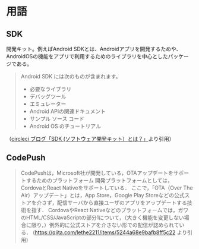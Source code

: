# 用語
## SDK
開発キット。例えばAndroid SDKとは、Androidアプリを開発するためや、AndroidOSの機能をアプリで利用するためのライブラリを中心としたパッケージである。
>Android SDK には次のものが含まれます。
>- 必要なライブラリ
>- デバッグツール
>- エミュレーター
>- Android APIの関連ドキュメント
>- サンプル ソース コード
>- Android OS のチュートリアル

（[circleci ブログ「SDK (ソフトウェア開発キット）とは？」](https://circleci.com/ja/blog/what-is-sdk/)より引用）


## CodePush
> CodePushは，Microsoft社が開発している，OTAアップデートをサポートするためのプラットフォーム
> 開発プラットフォームとしては，CordovaとReact Nativeをサポートしている．
> ここで，「OTA（Over The Air）アップデート」とは，App Store，Google Play Storeなどの公式ストアを介さず，配信サーバから直接ユーザのアプリをアップデートする技術を指す．
> CordovaやReact Nativeなどのプラットフォームでは，ガワのHTML/CSS/JavaScriptの部分1について，（大きく機能を変更しない場合に限り，）例外的に公式ストアを介さない形での配信が認められている．
(https://qiita.com/lethe2211/items/5244a68e9bafb8ff5c22 より引用)
